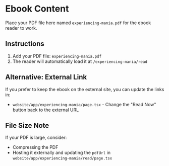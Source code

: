 # Ebook Content

Place your PDF file here named `experiencing-mania.pdf` for the ebook reader to work.

## Instructions

1. Add your PDF file: `experiencing-mania.pdf`
2. The reader will automatically load it at `/experiencing-mania/read`

## Alternative: External Link

If you prefer to keep the ebook on the external site, you can update the links in:
- `website/app/experiencing-mania/page.tsx` - Change the "Read Now" button back to the external URL

## File Size Note

If your PDF is large, consider:
- Compressing the PDF
- Hosting it externally and updating the `pdfUrl` in `website/app/experiencing-mania/read/page.tsx`


